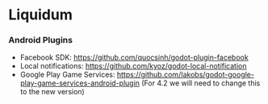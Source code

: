 # Liquidum

### Android Plugins

- Facebook SDK: https://github.com/quocsinh/godot-plugin-facebook
- Local notifications: https://github.com/kyoz/godot-local-notification
- Google Play Game Services: https://github.com/Iakobs/godot-google-play-game-services-android-plugin (For 4.2 we will need to change this to the new version)
